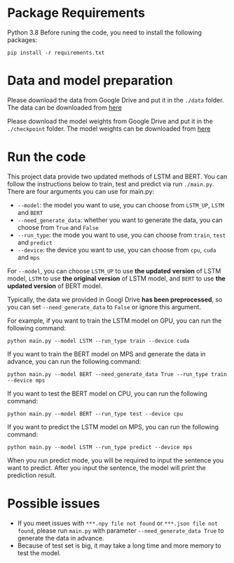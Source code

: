 # Package Requirements
Python 3.8
Before runing the code, you need to install the following packages:
```terminal
pip install -r requirements.txt
```

# Data and model preparation
Please download the data from Google Drive and put it in the `./data` folder. The data can be downloaded from [here](https://drive.google.com/drive/folders/1AC6sN87-FcfLcr_9SWqVO4yX49wPXKKl?usp=sharing)

Please download the model weights from Google Drive and put it in the `./checkpoint` folder. The model weights can be downloaded from [here](https://drive.google.com/drive/folders/1kZN6OfedEjPhP8DG_yclB5_BM02LNKmv?usp=share_link)

# Run the code
This project data provide two updated methods of LSTM and BERT. You can follow the instructions below to train, test and predict via run `./main.py`.
There are four arguments you can use for main.py:
- `--model`: the model you want to use, you can choose from `LSTM_UP`, `LSTM` and `BERT`
- `--need_generate_data`: whether you want to generate the data, you can choose from `True` and `False`
- `--run_type`: the mode you want to use, you can choose from `train`, `test` and `predict`
- `--device`: the device you want to use, you can choose from `cpu`, `cuda` and `mps`  

For `--model`, you can choose `LSTM_UP` to use **the updated version** of LSTM model, `LSTM` to use **the original version** of LSTM model, and `BERT` to use **the updated version** of BERT model.

Typically, the data we provided in Googl Drive **has been preprocessed**, so you can set `--need_generate_data` to `False` or ignore this argument.

For example, if you want to train the LSTM model on GPU, you can run the following command:
```terminal
python main.py --model LSTM --run_type train --device cuda
```

If you want to train the BERT model on MPS and generate the data in advance, you can run the following command:
```terminal
python main.py --model BERT --need_generate_data True --run_type train --device mps
```

If you want to test the BERT model on CPU, you can run the following command:
```terminal
python main.py --model BERT --run_type test --device cpu
```

If you want to predict the LSTM model on MPS, you can run the following command:
```terminal
python main.py --model LSTM --run_type predict --device mps
```
When you run predict mode, you will be required to input the sentence you want to predict. After you input the sentence, the model will print the prediction result.

# Possible issues
- If you meet issues with `***.npy file not found` or `***.json file not found`, please run `main.py` with parameter `--need_generate_data True` to generate the data in advance.
- Because of test set is big, it may take a long time and more memory to test the model.
